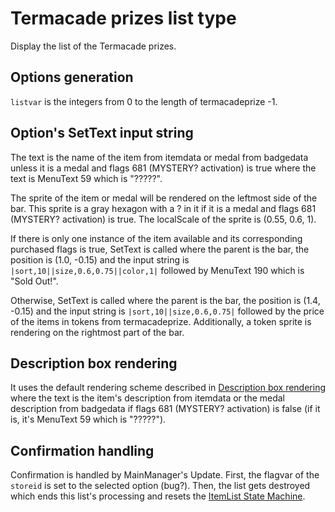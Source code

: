 # Termacade prizes list type

Display the list of the Termacade prizes.

## Options generation

`listvar` is the integers from 0 to the length of termacadeprize -1.

## Option's SetText input string

The text is the name of the item from itemdata or medal from badgedata unless it is a medal and flags 681 (MYSTERY? activation) is true where the text is MenuText 59 which is "?????".

The sprite of the item or medal will be rendered on the leftmost side of the bar. This sprite is a gray hexagon with a ? in it if it is a medal and flags 681 (MYSTERY? activation) is true. The localScale of the sprite is (0.55, 0.6, 1).

If there is only one instance of the item available and its corresponding purchased flags is true, SetText is called where the parent is the bar, the position is (1.0, -0.15) and the input string is `|sort,10||size,0.6,0.75||color,1|` followed by MenuText 190 which is "Sold Out!".

Otherwise, SetText is called where the parent is the bar, the position is (1.4, -0.15) and the input string is `|sort,10||size,0.6,0.75|` followed by the price of the items in tokens from termacadeprize. Additionally, a token sprite is rendering on the rightmost part of the bar. 

## Description box rendering

It uses the default rendering scheme described in [Description box rendering](../ShowItemList%20Life%20Cycle/Description%20box%20rendering.md) where the text is the item's description from itemdata or the medal description from badgedata if flags 681 (MYSTERY? activation) is false (if it is, it's MenuText 59 which is "?????").

## Confirmation handling

Confirmation is handled by MainManager's Update. First, the flagvar of the `storeid` is set to the selected option (bug?). Then, the list gets destroyed which ends this list's processing and resets the [ItemList State Machine](../ItemList%20State%20Machine.md).
